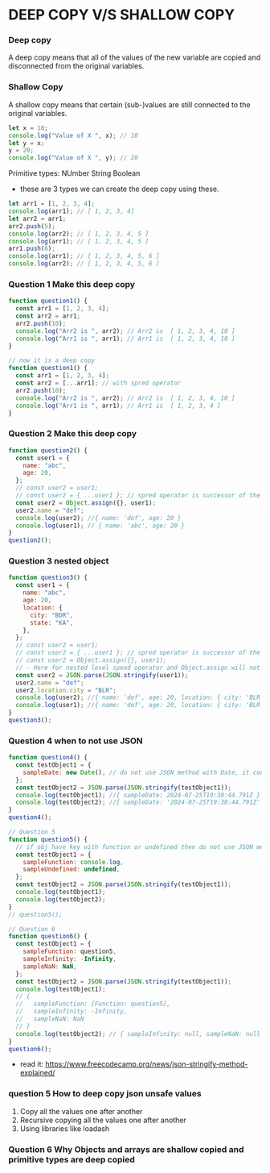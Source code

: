 # DEEP COPY V/S SHALLOW COPY

### Deep copy

A deep copy means that all of the values of the new variable are copied and disconnected from the original variables.

### Shallow Copy

A shallow copy means that certain (sub-)values are still connected to the original variables.

```js
let x = 10;
console.log("Value of X ", x); // 10
let y = x;
y = 20;
console.log("Value of X ", y); // 20
```

Primitive types:
NUmber
String
Boolean

- these are 3 types we can create the deep copy using these.

```js
let arr1 = [1, 2, 3, 4];
console.log(arr1); // [ 1, 2, 3, 4]
let arr2 = arr1;
arr2.push(5);
console.log(arr2); // [ 1, 2, 3, 4, 5 ]
console.log(arr1); // [ 1, 2, 3, 4, 5 ]
arr1.push(6);
console.log(arr1); // [ 1, 2, 3, 4, 5, 6 ]
console.log(arr2); // [ 1, 2, 3, 4, 5, 6 ]
```

### Question 1 Make this deep copy

```js
function question1() {
  const arr1 = [1, 2, 3, 4];
  const arr2 = arr1;
  arr2.push(10);
  console.log("Arr2 is ", arr2); // Arr2 is  [ 1, 2, 3, 4, 10 ]
  console.log("Arr1 is ", arr1); // Arr1 is  [ 1, 2, 3, 4, 10 ]
}

// now it is a deep copy
function question1() {
  const arr1 = [1, 2, 3, 4];
  const arr2 = [...arr1]; // with spred operator
  arr2.push(10);
  console.log("Arr2 is ", arr2); // Arr2 is  [ 1, 2, 3, 4, 10 ]
  console.log("Arr1 is ", arr1); // Arr1 is  [ 1, 2, 3, 4 ]
}
```

### Question 2 Make this deep copy

```js
function question2() {
  const user1 = {
    name: "abc",
    age: 20,
  };
  // const user2 = user1;
  // const user2 = { ...user1 }; // spred operator is successor of the Object.assign
  const user2 = Object.assign({}, user1);
  user2.name = "def";
  console.log(user2); //{ name: 'def', age: 20 }
  console.log(user1); // { name: 'abc', age: 20 }
}
question2();
```

### Question 3 nested object

```js
function question3() {
  const user1 = {
    name: "abc",
    age: 20,
    location: {
      city: "BDR",
      state: "KA",
    },
  };
  // const user2 = user1;
  // const user2 = { ...user1 }; // spred operator is successor of the Object.assign
  // const user2 = Object.assign({}, user1);
  // - Here for nested level spead operator and Object.assign will not works.
  const user2 = JSON.parse(JSON.stringify(user1));
  user2.name = "def";
  user2.location.city = "BLR";
  console.log(user2); //{ name: 'def', age: 20, location: { city: 'BLR', state: 'KA' } }
  console.log(user1); //{ name: 'def', age: 20, location: { city: 'BLR', state: 'KA' } }
}
question3();
```

### Question 4 when to not use JSON

```js
function question4() {
  const testObject1 = {
    sampleDate: new Date(), // do not use JSON method with Date, it converts value in to the string
  };
  const testObject2 = JSON.parse(JSON.stringify(testObject1));
  console.log(testObject1); //{ sampleDate: 2024-07-25T19:38:44.791Z }
  console.log(testObject2); //{ sampleDate: '2024-07-25T19:38:44.791Z' }
}
question4();

// Question 5
function question5() {
  // if obj have key with function or undefined then do not use JSON methods
  const testObject1 = {
    sampleFunction: console.log,
    sampleUndefined: undefined,
  };
  const testObject2 = JSON.parse(JSON.stringify(testObject1));
  console.log(testObject1);
  console.log(testObject2);
}
// question5();

// Question 6
function question6() {
  const testObject1 = {
    sampleFunction: question5,
    sampleInfinity: -Infinity,
    sampleNaN: NaN,
  };
  const testObject2 = JSON.parse(JSON.stringify(testObject1));
  console.log(testObject1);
  // {
  //   sampleFunction: [Function: question5],
  //   sampleInfinity: -Infinity,
  //   sampleNaN: NaN
  // }
  console.log(testObject2); // { sampleInfinity: null, sampleNaN: null }
}
question6();
```

- read it: https://www.freecodecamp.org/news/json-stringify-method-explained/

### question 5 How to deep copy json unsafe values

1. Copy all the values one after another
2. Recursive copying all the values one after another
3. Using libraries like loadash

### Question 6 Why Objects and arrays are shallow copied and primitive types are deep copied
